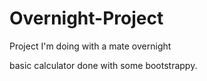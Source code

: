 # Overnight-Project
Project I'm doing with a mate overnight

basic calculator done with some bootstrappy.